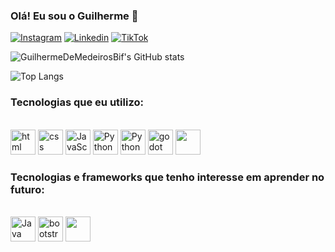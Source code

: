 ### Olá! Eu sou o Guilherme 👋

[![Instagram](https://img.shields.io/badge/Instagram-E4405F?style=for-the-badge&logo=instagram&logoColor=white)](https://www.instagram.com/guilhermebif_/)
[![Linkedin](https://img.shields.io/badge/LinkedIn-0077B5?style=for-the-badge&logo=linkedin&logoColor=white)](https://www.linkedin.com/in/guilherme-de-medeiros-bif-b3a0b2302/)
[![TikTok](https://img.shields.io/badge/TikTok-000000?style=for-the-badge&logo=tiktok&logoColor=white)](https://www.tiktok.com/@justdev.py?lang=pt-BR)

![GuilhermeDeMedeirosBif's GitHub stats](https://github-readme-stats.vercel.app/api?username=GuilhermeDeMedeirosBif&show_icons=true&theme=radical)

![Top Langs](https://github-readme-stats.vercel.app/api/top-langs/?username=GuilhermeDeMedeirosBif&layout=compact&theme=radical)

### Tecnologias que eu utilizo:
<div style="display: inline_block"><br/>
        <img aling="center" alt="html" height="40" src="https://img.shields.io/badge/HTML5-E34F26?style=for-the-badge&logo=html5&logoColor=white">
        <img aling="center" alt="css" height="40" src="https://img.shields.io/badge/CSS3-1572B6?style=for-the-badge&logo=css3&logoColor=white">
        <img aling="center" alt="JavaScript" height="40" src="https://img.shields.io/badge/JavaScript-F7DF1E?style=for-the-badge&logo=javascript&logoColor=black">
        <img aling="center" alt="Python" height="40" src="https://img.shields.io/badge/Python-3776AB?style=for-the-badge&logo=python&logoColor=white">
        <img aling="center" alt="Python" height="40" src="https://img.shields.io/badge/MySQL-00000F?style=for-the-badge&logo=mysql&logoColor=white">
        <img aling="center" alt="godot" height="40" src="https://img.shields.io/badge/Godot-F7DF1E?style=for-the-badge&logo=godot&logoColor=black">
        <img aling="center" alt="" height="40" src="https://img.shields.io/badge/GODOT-%23FFFFFF.svg?style=for-the-badge&logo=godot-engine">
</div>

### Tecnologias e frameworks que tenho interesse em aprender no futuro:
<div style="display: inline_block"><br/>
        <img aling="center" alt="Java" height="40" src="https://img.shields.io/badge/Java-ED8B00?style=for-the-badge&logo=openjdk&logoColor=white">
        <img aling="center" alt="bootstrap" height="40" src="https://img.shields.io/badge/Bootstrap-563D7C?style=for-the-badge&logo=bootstrap&logoColor=white">
        <img aling="center" alt="" height="40" src="">
</div>